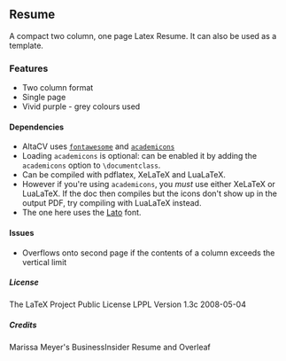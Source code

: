 ## Resume

A compact two column, one page Latex Resume. It can also be used as a template. 

### Features

* Two column format
* Single page 
* Vivid purple - grey colours used

#### Dependencies
* AltaCV uses [`fontawesome`](http://www.ctan.org/pkg/fontawesome) and [`academicons`](http://www.ctan.org/pkg/academicons)
* Loading `academicons` is optional: can be enabled it by adding the `academicons` option to `\documentclass`.
* Can be compiled with pdflatex, XeLaTeX and LuaLaTeX.
* However if you're using `academicons`, you _must_ use either XeLaTeX or LuaLaTeX. If the doc then compiles but the icons don't show up in the output PDF, try compiling with LuaLaTeX instead.
* The one here uses the [Lato](http://www.latofonts.com/lato-free-fonts/) font.

#### Issues
* Overflows onto second page if the contents of a column exceeds the vertical limit

##### License 

The LaTeX Project Public License
LPPL Version 1.3c 2008-05-04

##### Credits
 Marissa Meyer's BusinessInsider Resume and Overleaf


